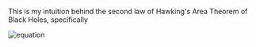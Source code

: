 This is my intuition behind the second law of Hawking's Area Theorem of Black Holes, specifically

![equation](https://latex.codecogs.com/svg.image?%5Cbg_white%20\frac{d(SA)}{dt}\geq&space;0)
